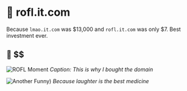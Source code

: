 # 🤣 rofl.it.com

Because `lmao.it.com` was $13,000 and `rofl.it.com` was only $7. 
Best investment ever.

## 📸 $$

![ROFL Moment]([/assets/images/image.png])
*Caption: This is why I bought the domain*

![Another Funny]([/assets/images/image.webp))
*Because laughter is the best medicine*
